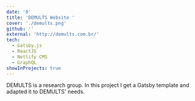 ```yaml
---
date: '0'
title: 'DEMULTS Website '
cover: './demults.png'
github: ''
external: 'http://demults.com.br/'
tech:
  - Gatsby.js
  - ReactJS
  - Netlify CMS
  - GraphQL
showInProjects: true
---
```


DEMULTS is a research group. In this project I get a Gatsby template and adapted it to DEMULTS' needs.